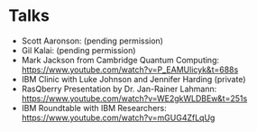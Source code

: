 # Talks

- Scott Aaronson: (pending permission)
- Gil Kalai: (pending permission)
- Mark Jackson from Cambridge Quantum Computing: https://www.youtube.com/watch?v=P_EAMUlicyk&t=688s
- IBM Clinic with Luke Johnson and Jennifer Harding (private)
- RasQberry Presentation by Dr. Jan-Rainer Lahmann: https://www.youtube.com/watch?v=WE2gkWLDBEw&t=251s
- IBM Roundtable with IBM Researchers: https://www.youtube.com/watch?v=mGUG4ZfLqUg
